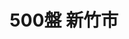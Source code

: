 ---
title: "500盤 新竹市"
description: "收錄新竹市500盤美食，帶你發現台灣在地美味。"
keywords:
  - 台灣美食
  - 新竹市美食
  - 美食精選
  - 500盤
custom_css: "/css/events/dishes500/year-list.css"
type: "dishes500"
layout: "year-list"
datePublished: "2025-06-21"
dateModified: "2025-06-21"

events:
  - name: "2024"
    link: "y2024/"
    image: "../images/events/dishes500/y2024.png"
    description: "2024年度新竹市500盤，精選在地精緻料理。"
---